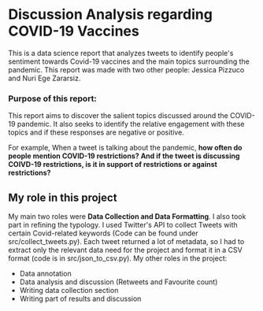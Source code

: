 # Discussion Analysis regarding COVID-19 Vaccines
This is a data science report that analyzes tweets to identify people's sentiment towards Covid-19 vaccines and the main topics surrounding the pandemic. This report was made with two other people: Jessica Pizzuco and Nuri Ege Zararsiz.

### Purpose of this report:
This report aims to discover the salient topics discussed around the COVID-19 pandemic. It also seeks to identify the relative engagement with these topics and if these responses are negative or positive.

For example, When a tweet is talking about the pandemic, **how often do people mention COVID-19 restrictions? And if the tweet is discussing COIVD-19 restrictions, is it in support of restrictions or against restrictions?**

## My role in this project
My main two roles were **Data Collection and Data Formatting**. I also took part in refining the typology.
I used Twitter's API to collect Tweets with certain Covid-related keywords (Code can be found under src/collect_tweets.py). Each tweet returned a lot of metadata, so I had to extract only the relevant data need for the project and format it in a CSV format (code is in src/json_to_csv.py).
My other roles in the project:
- Data annotation
- Data analysis and discussion (Retweets and Favourite count)
- Writing data collection section
- Writing part of results and discussion
